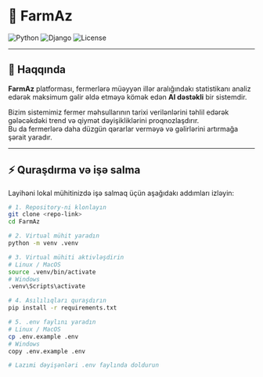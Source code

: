 # 🌱 FarmAz

![Python](https://img.shields.io/badge/Python-3.10+-blue.svg)
![Django](https://img.shields.io/badge/Django-4.0+-green.svg)
![License](https://img.shields.io/badge/License-MIT-yellow.svg)

---

## 📖 Haqqında

**FarmAz** platforması, fermerlərə müəyyən illər aralığındakı statistikanı analiz edərək maksimum gəlir əldə etməyə kömək edən **AI dəstəkli** bir sistemdir.  

Bizim sistemimiz fermer məhsullarının tarixi verilənlərini təhlil edərək gələcəkdəki trend və qiymət dəyişikliklərini proqnozlaşdırır.  
Bu da fermerlərə daha düzgün qərarlar verməyə və gəlirlərini artırmağa şərait yaradır.

---

## ⚡ Quraşdırma və işə salma

Layihəni lokal mühitinizdə işə salmaq üçün aşağıdakı addımları izləyin:

```bash
# 1. Repository-ni klonlayın
git clone <repo-link>
cd FarmAz

# 2. Virtual mühit yaradın
python -m venv .venv

# 3. Virtual mühiti aktivləşdirin
# Linux / MacOS
source .venv/bin/activate
# Windows
.venv\Scripts\activate

# 4. Asılılıqları quraşdırın
pip install -r requirements.txt

# 5. .env faylını yaradın
# Linux / MacOS
cp .env.example .env
# Windows
copy .env.example .env

# Lazımi dəyişənləri .env faylında doldurun
